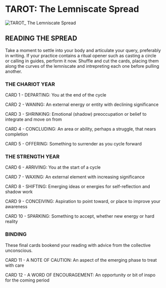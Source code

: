 # TAROT: The Lemniscate Spread


![TAROT_ The Lemniscate Spread](https://github.com/micaelaneus/strength-as-ccoty/assets/5696026/4f373bc6-16a5-46e3-8cb0-d5c5b08f222b)

## READING THE SPREAD

Take a moment to settle into your body and articulate your query, preferably in writing. If your practice contains a ritual opener such as casting a circle or calling in guides, perform it now. Shuffle and cut the cards, placing them along the curves of the lemniscate and intrepreting each one before pulling another.

### THE CHARIOT YEAR

CARD 1 - DEPARTING: You at the end of the cycle

CARD 2 - WANING: An external energy or entity with declining significance

CARD 3 - SHRINKING: Emotional (shadow) preoccupation or belief to integrate and move on from

CARD 4 - CONCLUDING: An area or ability, perhaps a struggle, that nears completion

CARD 5 - OFFERING: Something to surrender as you cycle forward

### THE STRENGTH YEAR

CARD 6 - ARRIVING: You at the start of a cycle

CARD 7 - WAXING: An external element with increasing significance

CARD 8 - SHIFTING: Emerging ideas or energies for self-reflection and shadow work

CARD 9 - CONCEIVING: Aspiration to point toward, or place to improve your awareness

CARD 10 - SPARKING: Something to accept, whether new energy or hard reality

### BINDING

These final cards bookend your reading with advice from the collective unconscious.

CARD 11 - A NOTE OF CAUTION: An aspect of the emerging phase to treat with care

CARD 12 - A WORD OF ENCOURAGEMENT: An opportunity or bit of inspo for the coming period
